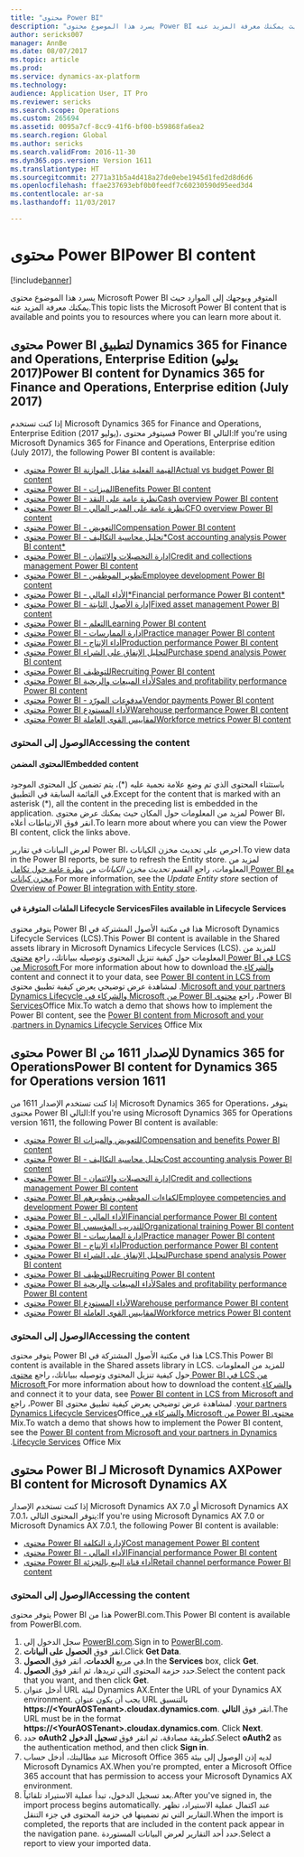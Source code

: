 ```yaml
---
title: "محتوى Power BI"
description: "يسرد هذا الموضوع محتوى Power BI المتوفر ويوجهك إلى الموارد حيث يمكنك معرفة المزيد عنه."
author: sericks007
manager: AnnBe
ms.date: 08/07/2017
ms.topic: article
ms.prod: 
ms.service: dynamics-ax-platform
ms.technology: 
audience: Application User, IT Pro
ms.reviewer: sericks
ms.search.scope: Operations
ms.custom: 265694
ms.assetid: 0095a7cf-8cc9-41f6-bf00-b59868fa6ea2
ms.search.region: Global
ms.author: sericks
ms.search.validFrom: 2016-11-30
ms.dyn365.ops.version: Version 1611
ms.translationtype: HT
ms.sourcegitcommit: 2771a31b5a4d418a27de0ebe1945d1fed2d8d6d6
ms.openlocfilehash: ffae237693ebf0b0feedf7c60230590d95eed3d4
ms.contentlocale: ar-sa
ms.lasthandoff: 11/03/2017

---
```


# <a name="power-bi-content"></a><span data-ttu-id="55002-103">محتوى Power BI</span><span class="sxs-lookup"><span data-stu-id="55002-103">Power BI content</span></span>
[!include[banner](../includes/banner.md)]


<span data-ttu-id="55002-104">يسرد هذا الموضوع محتوى Microsoft Power BI المتوفر ويوجهك إلى الموارد حيث يمكنك معرفة المزيد عنه.</span><span class="sxs-lookup"><span data-stu-id="55002-104">This topic lists the Microsoft Power BI content that is available and points you to resources where you can learn more about it.</span></span>

## <a name="power-bi-content-for-dynamics-365-for-finance-and-operations-enterprise-edition-july-2017"></a><span data-ttu-id="55002-105">محتوى Power BI لتطبيق Dynamics 365 for Finance and Operations, Enterprise Edition (يوليو 2017)</span><span class="sxs-lookup"><span data-stu-id="55002-105">Power BI content for Dynamics 365 for Finance and Operations, Enterprise edition (July 2017)</span></span>
<span data-ttu-id="55002-106">إذا كنت تستخدم Microsoft Dynamics 365 for Finance and Operations, Enterprise Edition (يوليو 2017)، فسيتوفر محتوى Power BI التالي:</span><span class="sxs-lookup"><span data-stu-id="55002-106">If you're using Microsoft Dynamics 365 for Finance and Operations, Enterprise edition (July 2017), the following Power BI content is available:</span></span>

- [<span data-ttu-id="55002-107">محتوى Power BI القيمة الفعلية مقابل الموازنة</span><span class="sxs-lookup"><span data-stu-id="55002-107">Actual vs budget Power BI content</span></span>](ledger-budgets-power-bi.md)
- [<span data-ttu-id="55002-108">محتوى Power BI - الميزات</span><span class="sxs-lookup"><span data-stu-id="55002-108">Benefits Power BI content</span></span>](benefits-power-bi.md)
- [<span data-ttu-id="55002-109">محتوى Power BI - نظرة عامة على النقد</span><span class="sxs-lookup"><span data-stu-id="55002-109">Cash overview Power BI content</span></span>](../../financials/cash-bank-management/Cash-Overview-Power-BI-content.md)
- [<span data-ttu-id="55002-110">محتوى Power BI - نظرة عامة على المدير المالي</span><span class="sxs-lookup"><span data-stu-id="55002-110">CFO overview Power BI content</span></span>](CFO-power-bi.md)
- [<span data-ttu-id="55002-111">محتوى Power BI - التعويض</span><span class="sxs-lookup"><span data-stu-id="55002-111">Compensation Power BI content</span></span>](compensation-power-bi.md)
- [<span data-ttu-id="55002-112">محتوى Power BI - تحليل محاسبة التكاليف*</span><span class="sxs-lookup"><span data-stu-id="55002-112">Cost accounting analysis Power BI content*</span></span>](cost-accounting-analysis-content-pack.md) 
- [<span data-ttu-id="55002-113">محتوى Power BI - إدارة التحصيلات والائتمان</span><span class="sxs-lookup"><span data-stu-id="55002-113">Credit and collections management Power BI content</span></span>](../../financials/accounts-receivable/credit-collections-power-bi.md)
- [<span data-ttu-id="55002-114">محتوى Power BI - تطوير الموظفين</span><span class="sxs-lookup"><span data-stu-id="55002-114">Employee development Power BI content</span></span>](employee-development-PBI.md) 
- [<span data-ttu-id="55002-115">محتوى Power BI - الأداء المالي*</span><span class="sxs-lookup"><span data-stu-id="55002-115">Financial performance Power BI content*</span></span>](financial-performance-power-bi-content-pack.md)
- [<span data-ttu-id="55002-116">محتوى Power BI - ‏‫إدارة الأصول الثابتة‬</span><span class="sxs-lookup"><span data-stu-id="55002-116">Fixed asset management Power BI content</span></span>](../../financials/fixed-assets/Fixed-asset-management-workspace.md)
- [<span data-ttu-id="55002-117">محتوى Power BI - ‏‫التعلم‬</span><span class="sxs-lookup"><span data-stu-id="55002-117">Learning Power BI content</span></span>](learning-power-bi.md)
- [<span data-ttu-id="55002-118">محتوى Power BI - ‏‫إدارة الممارسات‬</span><span class="sxs-lookup"><span data-stu-id="55002-118">Practice manager Power BI content</span></span>](practice-manager-power-bi.md)
- [<span data-ttu-id="55002-119">محتوى Power BI - ‏أداء الإنتاج</span><span class="sxs-lookup"><span data-stu-id="55002-119">Production performance Power BI content</span></span>](production-performance-power-bi.md)
- [<span data-ttu-id="55002-120">محتوى Power BI لتحليل الإنفاق على الشراء</span><span class="sxs-lookup"><span data-stu-id="55002-120">Purchase spend analysis Power BI content</span></span>](purchase-content-pack-for-power-bi.md) 
- [<span data-ttu-id="55002-121">محتوى Power BI للتوظيف</span><span class="sxs-lookup"><span data-stu-id="55002-121">Recruiting Power BI content</span></span>](recruiting-analysis-power-bi-content-pack.md) 
- [<span data-ttu-id="55002-122">محتوى Power BI لأداء المبيعات والربحية</span><span class="sxs-lookup"><span data-stu-id="55002-122">Sales and profitability performance Power BI content</span></span>](sales-profitability-performance-content-pack.md)
- [<span data-ttu-id="55002-123">محتوى Power BI - ‏‫مدفوعات المورّد‬</span><span class="sxs-lookup"><span data-stu-id="55002-123">Vendor payments Power BI content</span></span>](../../financials/accounts-payable/Vendor-payments-workspace.md)
- [<span data-ttu-id="55002-124">محتوى Power BI لأداء المستودع</span><span class="sxs-lookup"><span data-stu-id="55002-124">Warehouse performance Power BI content</span></span>](warehouse-power-bi-content.md)
- [<span data-ttu-id="55002-125">محتوى Power BI لمقاييس القوى العاملة</span><span class="sxs-lookup"><span data-stu-id="55002-125">Workforce metrics Power BI content</span></span>](workforce-analysis-power-bi-content-pack.md)  

### <a name="accessing-the-content"></a><span data-ttu-id="55002-126">الوصول إلى المحتوى</span><span class="sxs-lookup"><span data-stu-id="55002-126">Accessing the content</span></span>

#### <a name="embedded-content"></a><span data-ttu-id="55002-127">المحتوى المضمن</span><span class="sxs-lookup"><span data-stu-id="55002-127">Embedded content</span></span>
<span data-ttu-id="55002-128">باستثناء المحتوى الذي تم وضع علامة نجمية عليه (\*)، يتم تضمين كل المحتوى الموجود في القائمة السابقة في التطبيق.</span><span class="sxs-lookup"><span data-stu-id="55002-128">Except for the content that is marked with an asterisk (\*), all the content in the preceding list is embedded in the application.</span></span> <span data-ttu-id="55002-129">لمزيد من المعلومات حول المكان حيث يمكنك عرض محتوى Power BI، انقر فوق الارتباطات أعلاه.</span><span class="sxs-lookup"><span data-stu-id="55002-129">To learn more about where you can view the Power BI content, click the links above.</span></span>

<span data-ttu-id="55002-130">لعرض البيانات في تقارير Power BI، احرص على تحديث مخزن الكيانات.</span><span class="sxs-lookup"><span data-stu-id="55002-130">To view data in the Power BI reports, be sure to refresh the Entity store.</span></span> <span data-ttu-id="55002-131">لمزيد من المعلومات، راجع القسم *تحديث مخزن الكيانات* من [نظرة عامة حول تكامل Power BI مع مخزن كيانات](power-bi-integration-entity-store.md).</span><span class="sxs-lookup"><span data-stu-id="55002-131">For more information, see the *Update Entity store* section of [Overview of Power BI integration with Entity store](power-bi-integration-entity-store.md).</span></span>

#### <a name="files-available-in-lifecycle-services"></a><span data-ttu-id="55002-132">الملفات المتوفرة في Lifecycle Services</span><span class="sxs-lookup"><span data-stu-id="55002-132">Files available in Lifecycle Services</span></span>
<span data-ttu-id="55002-133">يتوفر محتوى Power BI هذا في مكتبة الأصول المشتركة في Microsoft Dynamics Lifecycle Services (LCS).</span><span class="sxs-lookup"><span data-stu-id="55002-133">This Power BI content is available in the Shared assets library in Microsoft Dynamics Lifecycle Services (LCS).</span></span> <span data-ttu-id="55002-134">للمزيد من المعلومات حول كيفية تنزيل المحتوى وتوصيله ببياناتك، راجع [محتوى Power BI في LCS من Microsoft والشركاء‬‏‫](power-bi-content-microsoft-partners.md).</span><span class="sxs-lookup"><span data-stu-id="55002-134">For more information about how to download the content and connect it to your data, see [Power BI content in LCS from Microsoft and your partners](power-bi-content-microsoft-partners.md).</span></span> <span data-ttu-id="55002-135">لمشاهدة عرض توضيحي يعرض كيفية تطبيق محتوى Power BI، راجع [محتوى Power BI من Microsoft والشركاء في Dynamics Lifecycle Services](https://mix.office.com/watch/9puyb1b2xs1w)Office Mix.</span><span class="sxs-lookup"><span data-stu-id="55002-135">To watch a demo that shows how to implement the Power BI content, see the [Power BI content from Microsoft and your partners in Dynamics Lifecycle Services](https://mix.office.com/watch/9puyb1b2xs1w) Office Mix.</span></span>

## <a name="power-bi-content-for-dynamics-365-for-operations-version-1611"></a><span data-ttu-id="55002-136">محتوى Power BI للإصدار 1611 من Dynamics 365 for Operations</span><span class="sxs-lookup"><span data-stu-id="55002-136">Power BI content for Dynamics 365 for Operations version 1611</span></span>
<span data-ttu-id="55002-137">إذا كنت تستخدم الإصدار 1611 من Microsoft Dynamics 365 for Operations، يتوفر محتوى Power BI التالي:</span><span class="sxs-lookup"><span data-stu-id="55002-137">If you're using Microsoft Dynamics 365 for Operations version 1611, the following Power BI content is available:</span></span>

- [<span data-ttu-id="55002-138">محتوى Power BI للتعويض والميزات</span><span class="sxs-lookup"><span data-stu-id="55002-138">Compensation and benefits Power BI content</span></span>](compensation-and-benefits-analysis-power-bi-content-pack.md)   
- [<span data-ttu-id="55002-139">محتوى Power BI - تحليل محاسبة التكاليف</span><span class="sxs-lookup"><span data-stu-id="55002-139">Cost accounting analysis Power BI content</span></span>](cost-accounting-analysis-content-pack.md) 
- [<span data-ttu-id="55002-140">محتوى Power BI - إدارة التحصيلات والائتمان</span><span class="sxs-lookup"><span data-stu-id="55002-140">Credit and collections management Power BI content</span></span>](../../financials/accounts-receivable/credit-collections-power-bi.md)
- [<span data-ttu-id="55002-141">محتوى Power BI لكفاءات الموظفين وتطويرهم</span><span class="sxs-lookup"><span data-stu-id="55002-141">Employee competencies and development Power BI content</span></span>](employee-competencies-and-development-analysis-power-bi-content-pack.md) 
- [<span data-ttu-id="55002-142">محتوى Power BI - الأداء المالي</span><span class="sxs-lookup"><span data-stu-id="55002-142">Financial performance Power BI content</span></span>](financial-performance-power-bi-content-pack.md)
- [<span data-ttu-id="55002-143">محتوى Power BI للتدريب المؤسسي</span><span class="sxs-lookup"><span data-stu-id="55002-143">Organizational training Power BI content</span></span>](organizational-training-analysis-power-bi-content-pack.md) 
- [<span data-ttu-id="55002-144">محتوى Power BI - ‏‫إدارة الممارسات‬</span><span class="sxs-lookup"><span data-stu-id="55002-144">Practice manager Power BI content</span></span>](practice-manager-power-bi.md)
- [<span data-ttu-id="55002-145">محتوى Power BI - ‏أداء الإنتاج</span><span class="sxs-lookup"><span data-stu-id="55002-145">Production performance Power BI content</span></span>](production-performance-power-bi.md)
- [<span data-ttu-id="55002-146">محتوى Power BI لتحليل الإنفاق على الشراء</span><span class="sxs-lookup"><span data-stu-id="55002-146">Purchase spend analysis Power BI content</span></span>](purchase-content-pack-for-power-bi.md) 
- [<span data-ttu-id="55002-147">محتوى Power BI للتوظيف</span><span class="sxs-lookup"><span data-stu-id="55002-147">Recruiting Power BI content</span></span>](recruiting-analysis-power-bi-content-pack.md) 
- [<span data-ttu-id="55002-148">محتوى Power BI لأداء المبيعات والربحية</span><span class="sxs-lookup"><span data-stu-id="55002-148">Sales and profitability performance Power BI content</span></span>](sales-profitability-performance-content-pack.md)
- [<span data-ttu-id="55002-149">محتوى Power BI لأداء المستودع</span><span class="sxs-lookup"><span data-stu-id="55002-149">Warehouse performance Power BI content</span></span>](warehouse-power-bi-content.md)
- [<span data-ttu-id="55002-150">محتوى Power BI لمقاييس القوى العاملة</span><span class="sxs-lookup"><span data-stu-id="55002-150">Workforce metrics Power BI content</span></span>](workforce-analysis-power-bi-content-pack.md)  

### <a name="accessing-the-content"></a><span data-ttu-id="55002-151">الوصول إلى المحتوى</span><span class="sxs-lookup"><span data-stu-id="55002-151">Accessing the content</span></span>
<span data-ttu-id="55002-152">يتوفر محتوى Power BI هذا في مكتبة الأصول المشتركة في LCS.</span><span class="sxs-lookup"><span data-stu-id="55002-152">This Power BI content is available in the Shared assets library in LCS.</span></span> <span data-ttu-id="55002-153">للمزيد من المعلومات حول كيفية تنزيل المحتوى وتوصيله ببياناتك، راجع [محتوى Power BI في LCS من Microsoft والشركاء‬‏‫](power-bi-content-microsoft-partners.md).</span><span class="sxs-lookup"><span data-stu-id="55002-153">For more information about how to download the content and connect it to your data, see [Power BI content in LCS from Microsoft and your partners](power-bi-content-microsoft-partners.md).</span></span> <span data-ttu-id="55002-154">لمشاهدة عرض توضيحي يعرض كيفية تطبيق محتوى Power BI، راجع [محتوى Power BI من Microsoft والشركاء في Dynamics Lifecycle Services](https://mix.office.com/watch/9puyb1b2xs1w)Office Mix.</span><span class="sxs-lookup"><span data-stu-id="55002-154">To watch a demo that shows how to implement the Power BI content, see the [Power BI content from Microsoft and your partners in Dynamics Lifecycle Services](https://mix.office.com/watch/9puyb1b2xs1w) Office Mix.</span></span>

## <a name="power-bi-content-for-microsoft-dynamics-ax"></a><span data-ttu-id="55002-155">محتوى Power BI لـ Microsoft Dynamics AX</span><span class="sxs-lookup"><span data-stu-id="55002-155">Power BI content for Microsoft Dynamics AX</span></span>
<span data-ttu-id="55002-156">إذا كنت تستخدم الإصدار Microsoft Dynamics AX 7.0 أو Microsoft Dynamics AX 7.0.1، يتوفر المحتوى التالي:</span><span class="sxs-lookup"><span data-stu-id="55002-156">If you're using Microsoft Dynamics AX 7.0 or Microsoft Dynamics AX 7.0.1, the following Power BI content is available:</span></span>

- [<span data-ttu-id="55002-157">محتوى Power BI لإدارة التكلفة</span><span class="sxs-lookup"><span data-stu-id="55002-157">Cost management Power BI content</span></span>](cost-management-content-pack.md)    
- [<span data-ttu-id="55002-158">محتوى Power BI - الأداء المالي</span><span class="sxs-lookup"><span data-stu-id="55002-158">Financial performance Power BI content</span></span>](financial-performance-power-bi-content-pack.md)
- [<span data-ttu-id="55002-159">محتوى Power BI أداء قناة البيع بالتجزئة</span><span class="sxs-lookup"><span data-stu-id="55002-159">Retail channel performance Power BI content</span></span>](retail-channel-performance-dashboard-power-bi-data.md) 

### <a name="accessing-the-content"></a><span data-ttu-id="55002-160">الوصول إلى المحتوى</span><span class="sxs-lookup"><span data-stu-id="55002-160">Accessing the content</span></span>
<span data-ttu-id="55002-161">يتوفر محتوى Power BI هذا من PowerBI.com.</span><span class="sxs-lookup"><span data-stu-id="55002-161">This Power BI content is available from PowerBI.com.</span></span>

1. <span data-ttu-id="55002-162">سجل الدخول إلى [PowerBI.com](https://www.powerbi.com/).</span><span class="sxs-lookup"><span data-stu-id="55002-162">Sign in to [PowerBI.com](https://www.powerbi.com/).</span></span>
2. <span data-ttu-id="55002-163">انقر فوق **الحصول على البيانات**.</span><span class="sxs-lookup"><span data-stu-id="55002-163">Click **Get Data**.</span></span>
3. <span data-ttu-id="55002-164">في مربع **الخدمات**، انقر فوق **الحصول**.</span><span class="sxs-lookup"><span data-stu-id="55002-164">In the **Services** box, click **Get**.</span></span>
4. <span data-ttu-id="55002-165">حدد حزمة المحتوى التي تريدها، ثم انقر فوق **الحصول**.</span><span class="sxs-lookup"><span data-stu-id="55002-165">Select the content pack that you want, and then click **Get**.</span></span>
5. <span data-ttu-id="55002-166">أدخل عنوان URL لبيئة Dynamics AX.</span><span class="sxs-lookup"><span data-stu-id="55002-166">Enter the URL of your Dynamics AX environment.</span></span> <span data-ttu-id="55002-167">يجب أن يكون عنوان URL بالتنسيق **https://&lt;YourAOSTenant&gt;.cloudax.dynamics.com**. انقر فوق **التالي**.</span><span class="sxs-lookup"><span data-stu-id="55002-167">The URL must be in the format **https://&lt;YourAOSTenant&gt;.cloudax.dynamics.com**. Click **Next**.</span></span>
6. <span data-ttu-id="55002-168">حدد **oAuth2** كطريقة مصادقة، ثم انقر فوق **تسجيل الدخول**.</span><span class="sxs-lookup"><span data-stu-id="55002-168">Select **oAuth2** as the authentication method, and then click **Sign in**.</span></span>
7. <span data-ttu-id="55002-169">عند مطالبتك، أدخل حساب Microsoft Office 365 لديه إذن الوصول إلى بيئة Microsoft Dynamics AX.</span><span class="sxs-lookup"><span data-stu-id="55002-169">When you're prompted, enter a Microsoft Office 365 account that has permission to access your Microsoft Dynamics AX environment.</span></span>
8. <span data-ttu-id="55002-170">بعد تسجيل الدخول، تبدأ عملية الاستيراد تلقائياً.</span><span class="sxs-lookup"><span data-stu-id="55002-170">After you've signed in, the import process begins automatically.</span></span> <span data-ttu-id="55002-171">عند اكتمال عملية الاستيراد، تظهر التقارير التي تم تضمينها في حزمة المحتوى في جزء التنقل.</span><span class="sxs-lookup"><span data-stu-id="55002-171">When the import is completed, the reports that are included in the content pack appear in the navigation pane.</span></span> <span data-ttu-id="55002-172">حدد أحد التقارير لعرض البيانات المستوردة.</span><span class="sxs-lookup"><span data-stu-id="55002-172">Select a report to view your imported data.</span></span>

